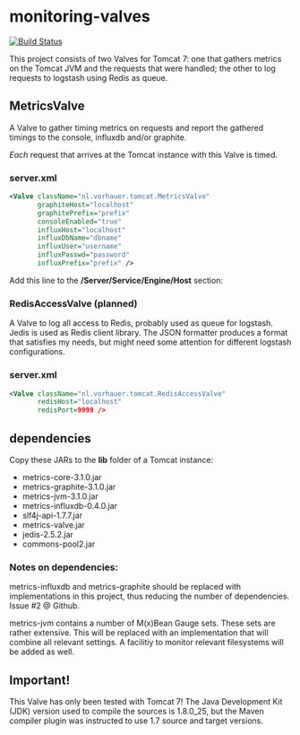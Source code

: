 # monitoring-valves

[![Build Status](https://travis-ci.org/jvorhauer/monitoring-valves.svg?branch=master)](https://travis-ci.org/jvorhauer/monitoring-valves)

This project consists of two Valves for Tomcat 7: one that gathers metrics on the Tomcat JVM and the requests that were handled; the other to log requests to logstash using Redis as queue.

## MetricsValve

A Valve to gather timing metrics on requests and report the gathered timings to the console, influxdb and/or graphite.

*Each* request that arrives at the Tomcat instance with this Valve is timed.

### server.xml

```XML
<Valve className="nl.vorhauer.tomcat.MetricsValve"
       graphiteHost="localhost"
       graphitePrefix="prefix"
       consoleEnabled="true"
       influxHost="localhost"
       influxDbName="dbname"
       influxUser="username"
       influxPasswd="password"
       influxPrefix="prefix" />
```

Add this line to the **/Server/Service/Engine/Host** section:

### RedisAccessValve (planned)

A Valve to log all access to Redis, probably used as queue for logstash. Jedis is used as Redis client library.
The JSON formatter produces a format that satisfies my needs, but might need some attention for different logstash configurations.

### server.xml

```XML
<Valve className="nl.vorhauer.tomcat.RedisAccessValve"
       redisHost="localhost"
       redisPort=9999 />
```


## dependencies

Copy these JARs to the **lib** folder of a Tomcat instance:

- metrics-core-3.1.0.jar
- metrics-graphite-3.1.0.jar
- metrics-jvm-3.1.0.jar
- metrics-influxdb-0.4.0.jar
- slf4j-api-1.7.7.jar
- metrics-valve.jar
- jedis-2.5.2.jar
- commons-pool2.jar

### Notes on dependencies:

metrics-influxdb and metrics-graphite should be replaced with implementations in this project, thus reducing the number of dependencies. Issue #2 @ Github.

metrics-jvm contains a number of M(x)Bean Gauge sets. These sets are rather extensive. This will be replaced with an implementation that will combine all relevant settings. A facilitiy to monitor relevant filesystems will be added as well.

## Important!

This Valve has only been tested with Tomcat 7!
The Java Development Kit (JDK) version used to compile the sources is 1.8.0_25, but the Maven compiler plugin was instructed to use 1.7 source and target versions.
